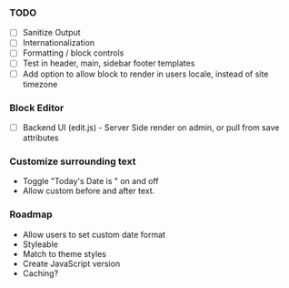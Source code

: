### TODO

- [ ] Sanitize Output
- [ ] Internationalization
- [ ] Formatting / block controls
- [ ] Test in header, main, sidebar footer templates
- [ ] Add option to allow block to render in users locale, instead of site timezone

### Block Editor
- [ ] Backend UI (edit.js) - Server Side render on admin, or pull from save attributes

### Customize surrounding text
- Toggle "Today's Date is " on and off
- Allow custom before and after text.

### Roadmap
- Allow users to set custom date format
- Styleable
- Match to theme styles
- Create JavaScript version
- Caching?
